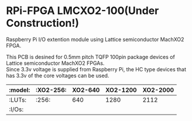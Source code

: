 # RPi-FPGA LMCXO2-100(Under Construction!)
Raspberry Pi I/O extention module using Lattice semiconductor MachXO2 FPGA.

This PCB is desined for 0.5mm pitch TQFP 100pin package devices of Lattice semiconductor MachXO2 FPGAs.  
Since 3.3v voltage is supplied from Raspberry Pi, the HC type devices that has 3.3v of the core voltages can be used.  

|:model:|:XO2-256:| XO2-640  | XO2-1200 |  XO2-2000 |
|-------|----------|----------|----------|-----------|
|:LUTs: |:256:    |   640    |  1280    |    2112   |
|:I/Os: |    
